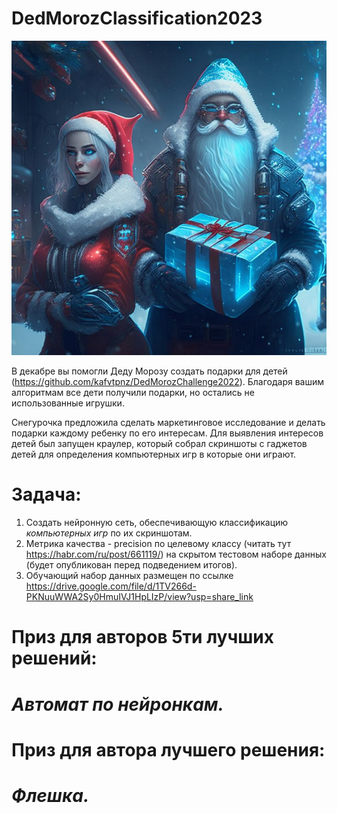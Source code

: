 # DedMorozClassification2023

<img src="./blob/master/raw/warehouse.jpg" width="640"/>

В декабре вы помогли Деду Морозу создать подарки для детей (https://github.com/kafvtpnz/DedMorozChallenge2022). 
Благодаря вашим алгоритмам все дети получили подарки, но остались не использованные игрушки.

Снегурочка предложила сделать маркетинговое исследование и делать подарки каждому ребенку по его интересам. Для выявления интересов детей был запущен краулер, который собрал скриншоты с гаджетов детей для определения компьютерных игр в которые они играют.  

# Задача:

1. Создать нейронную сеть, обеспечивающую классификацию *компьютерных игр* по их скриншотам.
2. Метрика качества - precision по целевому классу (читать тут https://habr.com/ru/post/661119/) на скрытом тестовом наборе данных (будет опубликован перед подведением итогов).
3. Обучающий набор данных размещен по ссылке https://drive.google.com/file/d/1TV266d-PKNuuWWA2Sy0HmuIVJ1HpLIzP/view?usp=share_link

# Приз для авторов 5ти лучших решений: 

# *Автомат по нейронкам.*

# Приз для автора лучшего решения: 
# *Флешка.*
